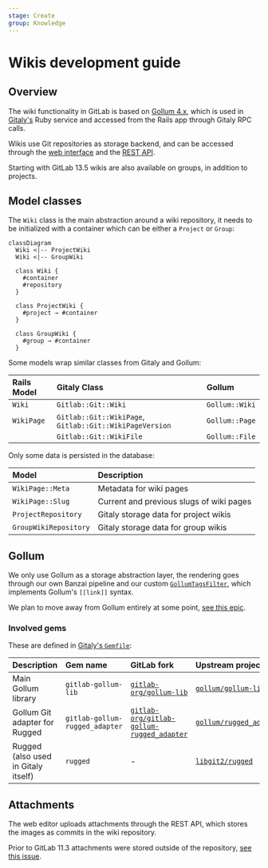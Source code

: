 ```yaml
---
stage: Create
group: Knowledge
---
```


# Wikis development guide

## Overview

The wiki functionality in GitLab is based on [Gollum 4.x](https://github.com/gollum/gollum/),
which is used in [Gitaly's](gitaly.md) Ruby service and accessed from the Rails app through Gitaly RPC calls.

Wikis use Git repositories as storage backend, and can be accessed through the
[web interface](../user/project/wiki/index.md) and the [REST API](../api/wikis.md).

Starting with GitLab 13.5 wikis are also available on groups, in addition to projects.

## Model classes

The `Wiki` class is the main abstraction around a wiki repository, it needs to be initialized
with a container which can be either a `Project` or `Group`:

```mermaid
classDiagram
  Wiki <|-- ProjectWiki
  Wiki <|-- GroupWiki

  class Wiki {
    #container
    #repository
  }

  class ProjectWiki {
    #project → #container
  }

  class GroupWiki {
    #group → #container
  }
```

Some models wrap similar classes from Gitaly and Gollum:

| Rails Model | Gitaly Class                                            | Gollum         |
|:------------|:--------------------------------------------------------|:---------------|
| `Wiki`      | `Gitlab::Git::Wiki`                                     | `Gollum::Wiki` |
| `WikiPage`  | `Gitlab::Git::WikiPage`, `Gitlab::Git::WikiPageVersion` | `Gollum::Page` |
|             | `Gitlab::Git::WikiFile`                                 | `Gollum::File` |

Only some data is persisted in the database:

| Model                 | Description                              |
|:----------------------|:-----------------------------------------|
| `WikiPage::Meta`      | Metadata for wiki pages                  |
| `WikiPage::Slug`      | Current and previous slugs of wiki pages |
| `ProjectRepository`   | Gitaly storage data for project wikis    |
| `GroupWikiRepository` | Gitaly storage data for group wikis      |

## Gollum

We only use Gollum as a storage abstraction layer, the rendering goes through our own Banzai pipeline
and our custom [`GollumTagsFilter`](https://gitlab.com/gitlab-org/gitlab/-/blob/master/lib/banzai/filter/gollum_tags_filter.rb), which implements Gollum's `[[link]]` syntax.

We plan to move away from Gollum entirely at some point, [see this epic](https://gitlab.com/groups/gitlab-org/-/epics/2381).

### Involved gems

These are defined in [Gitaly's `Gemfile`](https://gitlab.com/gitlab-org/gitaly/-/blob/master/ruby/Gemfile):

| Description                         | Gem name                       | GitLab fork                                                                                             | Upstream project                                                    |
|:------------------------------------|:-------------------------------|:--------------------------------------------------------------------------------------------------------|:--------------------------------------------------------------------|
| Main Gollum library                 | `gitlab-gollum-lib`            | [`gitlab-org/gollum-lib`](https://gitlab.com/gitlab-org/gollum-lib)                                     | [`gollum/gollum-lib`](https://github.com/gollum/gollum-lib)         |
| Gollum Git adapter for Rugged       | `gitlab-gollum-rugged_adapter` | [`gitlab-org/gitlab-gollum-rugged_adapter`](https://gitlab.com/gitlab-org/gitlab-gollum-rugged_adapter) | [`gollum/rugged_adapter`](https://github.com/gollum/rugged_adapter) |
| Rugged (also used in Gitaly itself) | `rugged`                       | -                                                                                                       | [`libgit2/rugged`](https://github.com/libgit2/rugged)               |

## Attachments

The web editor uploads attachments through the REST API, which stores the images as commits in the wiki repository.

Prior to GitLab 11.3 attachments were stored outside of the repository, [see this issue](https://gitlab.com/gitlab-org/gitlab-foss/-/issues/33475).
